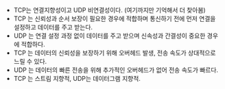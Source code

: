   - TCP는 연결지향성이고 UDP 비연결성이다. (여기까지만 기억해서 더 찾아봄)
  - TCP 는 신뢰성과 순서 보장이 필요한 경우에 적합하며 통신하기 전에 먼저 연결을 설정하고 데이터를 주고 받는다.
  - UDP 는 연결 설정 과정 없이 데이터를 주고 받으며 신속성과 간결성이 중요한 경우에 적합하다.
  - TCP 는 데이터의 신뢰성을 보장하기 위해 오버헤드 발생, 전송 속도가 상대적으로 느릴 수 있다.
  - UDP 는 데이터의 빠른 전송을 위해 추가적인 오버헤드가 없어 전송 속도가 빠르다.
  - TCP 는 스트림 지향적, UDP는 데이터그램 지향적.
